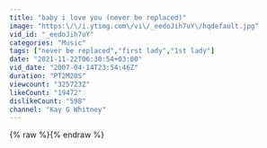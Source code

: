 ```yaml
---
title: "baby i love you (never be replaced)"
image: "https:\/\/i.ytimg.com\/vi\/_eedoJih7uY\/hqdefault.jpg"
vid_id: "_eedoJih7uY"
categories: "Music"
tags: ["never be replaced","first lady","1st lady"]
date: "2021-11-22T06:30:54+03:00"
vid_date: "2007-04-14T23:54:46Z"
duration: "PT2M20S"
viewcount: "3257232"
likeCount: "19472"
dislikeCount: "598"
channel: "Kay G Whitney"
---
```

{% raw %}{% endraw %}
